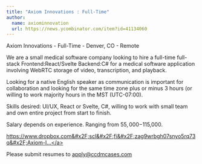 ```yaml
---
title: "Axiom Innovations : Full-Time"
author:
  name: axiominnovation
  url: https://news.ycombinator.com/item?id=41134060
---
```

Axiom Innovations - Full-Time - Denver, CO - Remote

We are a small medical software company looking to hire a full-time full-stack Frontend:React&#x2F;Svelte Backend:C# for a medical software application involving WebRTC storage of video, transcription, and playback.

Looking for a native English speaker as communication is important for collaboration and looking for the same time zone plus or minus 3 hours (or willing to work majority hours in the MST (UTC-07:00).

Skills desired: UI&#x2F;UX, React or Svelte, C#, willing to work with small team and own entire project from start to finish.

Salary depends on experience. Ranging from $55,000-$115,000.

<a href="https:&#x2F;&#x2F;www.dropbox.com&#x2F;scl&#x2F;fi&#x2F;zag9wrbgh07snyo5rq73q&#x2F;Axiom-Innovations-Full-Stack-React-or-Svelte-_-C-Developer.paper?rlkey=z1sd1f02ps3g6gzk4fzmz31xt&amp;dl=0" rel="nofollow">https:&#x2F;&#x2F;www.dropbox.com&#x2F;scl&#x2F;fi&#x2F;zag9wrbgh07snyo5rq73q&#x2F;Axiom-I...</a>

Please submit resumes to apply@ccdmcases.com

